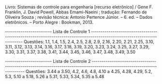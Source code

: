 Livro: Sistemas de controle para engenharia [recurso eletrônico] / Gene F. Franklin, J. David Powell, Abbas Emami-Naeini ; tradução: Fernando de Oliveira Souza ; revisão técnica: Antonio Pertence Júnior. – 6. ed. – Dados eletrônicos. – Porto Alegre : Bookman, 2013.

------------------------ Lista de Controle 1 -------------------------------------------------------------------------------------------------------------------------
Questões: 1.1, 1.4, 1.5, 2.4, 2.5, 2.8, 2.9, 2.16, 2.20, 2.21, 2.25, 3.10, 3.11, 3.12, 3.13, 3.14, 3.16, 3.17, 3.18, 3.19, 3.20, 3.23, 3.24, 3.25, 3.27, 3.29, 3.30, 3.31, 3.37, 3.38, 3.41, 3.44, 3.45, 3.46, 3.47, 3.48, 3.49, 3.50


------------------------ Lista de Controle 2 -------------------------------------------------------------------------------------------------------------------------
Questões: 3.44 a 3.50, 4.2, 4.6, 4.8, 4.10 a 4.25, 4.28, 4.29, 5.2, 5.3, 5.10 a 5.18, 5.26 a 5.31, 5.33, 5.34, 5.35 a 5.48
